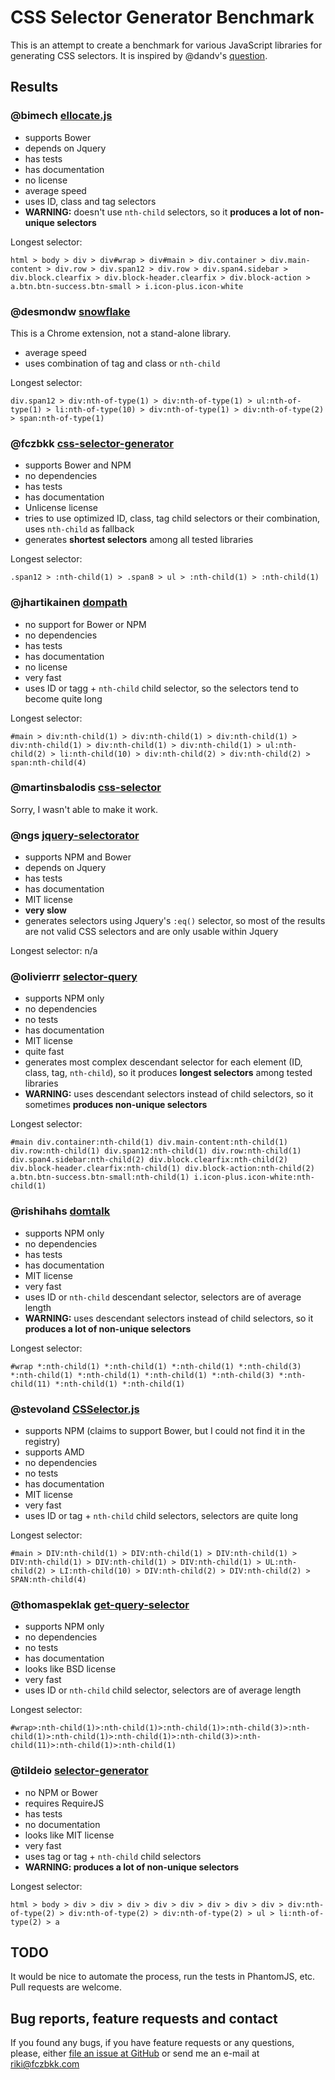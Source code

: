 # CSS Selector Generator Benchmark

This is an attempt to create a benchmark for various JavaScript libraries for generating CSS selectors. It is inspired by @dandv's [question](https://github.com/fczbkk/css-selector-generator/issues/2).

## Results

### @bimech [ellocate.js](https://github.com/bimech/ellocate.js)

* supports Bower
* depends on Jquery
* has tests
* has documentation
* no license
* average speed
* uses ID, class and tag selectors
* **WARNING:** doesn't use `nth-child` selectors, so it **produces a lot of non-unique selectors**

Longest selector:

```
html > body > div > div#wrap > div#main > div.container > div.main-content > div.row > div.span12 > div.row > div.span4.sidebar > div.block.clearfix > div.block-header.clearfix > div.block-action > a.btn.btn-success.btn-small > i.icon-plus.icon-white
```

### @desmondw [snowflake](https://github.com/desmondw/snowflake)

This is a Chrome extension, not a stand-alone library.

* average speed
* uses combination of tag and class or `nth-child`

Longest selector:

```
div.span12 > div:nth-of-type(1) > div:nth-of-type(1) > ul:nth-of-type(1) > li:nth-of-type(10) > div:nth-of-type(1) > div:nth-of-type(2) > span:nth-of-type(1)
```

### @fczbkk [css-selector-generator](https://github.com/fczbkk/css-selector-generator)

* supports Bower and NPM
* no dependencies
* has tests
* has documentation
* Unlicense license
* tries to use optimized ID, class, tag child selectors or their combination, uses `nth-child` as fallback
* generates **shortest selectors** among all tested libraries

Longest selector:

```
.span12 > :nth-child(1) > .span8 > ul > :nth-child(1) > :nth-child(1)
```

### @jhartikainen [dompath](https://github.com/jhartikainen/dompath)

* no support for Bower or NPM
* no dependencies
* has tests
* has documentation
* no license
* very fast
* uses ID or tagg + `nth-child` child selector, so the selectors tend to become quite long

Longest selector:

```
#main > div:nth-child(1) > div:nth-child(1) > div:nth-child(1) > div:nth-child(1) > div:nth-child(1) > div:nth-child(1) > ul:nth-child(2) > li:nth-child(10) > div:nth-child(2) > div:nth-child(2) > span:nth-child(4)
```

### @martinsbalodis [css-selector](https://github.com/martinsbalodis/css-selector)

Sorry, I wasn't able to make it work.


### @ngs [jquery-selectorator](https://github.com/ngs/jquery-selectorator)

* supports NPM and Bower
* depends on Jquery
* has tests
* has documentation
* MIT license
* **very slow**
* generates selectors using Jquery's `:eq()` selector, so most of the results are not valid CSS selectors and are only usable within Jquery

Longest selector: n/a


### @olivierrr [selector-query](https://github.com/olivierrr/selector-query)

* supports NPM only
* no dependencies
* no tests
* has documentation
* MIT license
* quite fast
* generates most complex descendant selector for each element (ID, class, tag, `nth-child`), so it produces **longest selectors** among tested libraries
* **WARNING:** uses descendant selectors instead of child selectors, so it sometimes **produces non-unique selectors**

Longest selector:

```
#main div.container:nth-child(1) div.main-content:nth-child(1) div.row:nth-child(1) div.span12:nth-child(1) div.row:nth-child(1) div.span4.sidebar:nth-child(2) div.block.clearfix:nth-child(2) div.block-header.clearfix:nth-child(1) div.block-action:nth-child(2) a.btn.btn-success.btn-small:nth-child(1) i.icon-plus.icon-white:nth-child(1)
```

### @rishihahs [domtalk](https://github.com/rishihahs/domtalk)

* supports NPM only
* no dependencies
* has tests
* has documentation
* MIT license
* very fast
* uses ID or `nth-child` descendant selector, selectors are of average length
* **WARNING:** uses descendant selectors instead of child selectors, so it **produces a lot of non-unique selectors**

Longest selector:

```
#wrap *:nth-child(1) *:nth-child(1) *:nth-child(1) *:nth-child(3) *:nth-child(1) *:nth-child(1) *:nth-child(1) *:nth-child(3) *:nth-child(11) *:nth-child(1) *:nth-child(1)
```

### @stevoland [CSSelector.js](https://github.com/stevoland/CSSelector.js)

* supports NPM (claims to support Bower, but I could not find it in the registry)
* supports AMD
* no dependencies
* no tests
* has documentation
* MIT license
* very fast
* uses ID or tag + `nth-child` child selectors, selectors are quite long

Longest selector:

```
#main > DIV:nth-child(1) > DIV:nth-child(1) > DIV:nth-child(1) > DIV:nth-child(1) > DIV:nth-child(1) > DIV:nth-child(1) > UL:nth-child(2) > LI:nth-child(10) > DIV:nth-child(2) > DIV:nth-child(2) > SPAN:nth-child(4)
```

### @thomaspeklak [get-query-selector](https://github.com/thomaspeklak/get-query-selector)

* supports NPM only
* no dependencies
* no tests
* has documentation
* looks like BSD license
* very fast
* uses ID or `nth-child` child selector, selectors are of average length

Longest selector:

```
#wrap>:nth-child(1)>:nth-child(1)>:nth-child(1)>:nth-child(3)>:nth-child(1)>:nth-child(1)>:nth-child(1)>:nth-child(3)>:nth-child(11)>:nth-child(1)>:nth-child(1)
```

### @tildeio [selector-generator](https://github.com/tildeio/selector-generator)

* no NPM or Bower
* requires RequireJS
* has tests
* no documentation
* looks like MIT license
* very fast
* uses tag or tag + `nth-child` child selectors
* **WARNING: produces a lot of non-unique selectors**

Longest selector:

```
html > body > div > div > div > div > div > div > div > div > div:nth-of-type(2) > div:nth-of-type(2) > div:nth-of-type(2) > ul > li:nth-of-type(2) > a
```


## TODO

It would be nice to automate the process, run the tests in PhantomJS, etc. Pull requests are welcome.

## Bug reports, feature requests and contact

If you found any bugs, if you have feature requests or any questions, please, either [file an issue at GitHub](https://github.com/fczbkk/css-selector-generator-benchmark/issues) or send me an e-mail at [riki@fczbkk.com](mailto:riki@fczbkk.com?subject=CSSSelectorGeneratorBenchmark)
